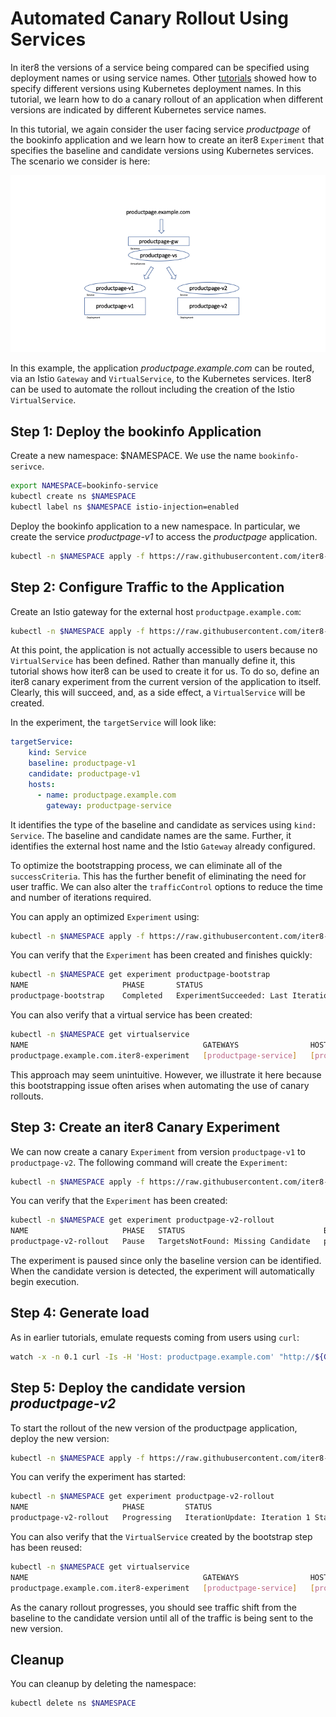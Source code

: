 # Automated Canary Rollout Using Services

In iter8 the versions of a service being compared can be specified using deployment names or using service names. Other [tutorials](iter8_bookinfo_istio.md) showed how to specify different versions using Kubernetes deployment names. In this tutorial, we learn how to do a canary rollout of an application when different versions are indicated by different Kubernetes service names.

In this tutorial, we again consider the user facing service _productpage_ of the bookinfo application and we learn how to create an iter8 `Experiment` that specifies the baseline and candidate versions using Kubernetes services. The scenario we consider is here:

![Example Application Deployment Using Services](../img/service_deployment.png)

In this example, the application _productpage.example.com_ can be routed, via an Istio `Gateway` and `VirtualService`, to the Kubernetes services. Iter8 can be used to automate the rollout including the creation of the Istio `VirtualService`.

## Step 1: Deploy the bookinfo Application

Create a new namespace: $NAMESPACE. We use the name `bookinfo-serivce`.

```bash
export NAMESPACE=bookinfo-service
kubectl create ns $NAMESPACE
kubectl label ns $NAMESPACE istio-injection=enabled
```

Deploy the bookinfo application to a new namespace. In particular, we create the service _productpage-v1_ to access the _productpage_ application.

```bash
kubectl -n $NAMESPACE apply -f https://raw.githubusercontent.com/iter8-tools/iter8-controller/v0.2.1/doc/tutorials/istio/bookinfo/bookinfo-tutorial.yaml -f https://raw.githubusercontent.com/iter8-tools/iter8-controller/v0.2.1/doc/tutorials/istio/bookinfo/service/productpage-v1.yaml
```

## Step 2: Configure Traffic to the Application

Create an Istio gateway for the external host `productpage.example.com`:

```bash
kubectl -n $NAMESPACE apply -f https://raw.githubusercontent.com/iter8-tools/iter8-controller/v0.2.1/doc/tutorials/istio/bookinfo/service/bookinfo-gateway.yaml
```

At this point, the application is not actually accessible to users because no `VirtualService` has been defined. Rather than manually define it, this tutorial shows how iter8 can be used to create it for us. To do so, define an iter8 canary experiment from the current version of the application to itself. Clearly, this will succeed, and, as a side effect, a `VirtualService` will be created.

In the experiment, the `targetService` will look like:

```yaml
targetService:
    kind: Service
    baseline: productpage-v1
    candidate: productpage-v1
    hosts:
      - name: productpage.example.com
        gateway: productpage-service
```

It identifies the type of the baseline and candidate as services using `kind: Service`. The baseline and candidate names are the same. Further, it identifies the external host name and the Istio `Gateway` already configured.

To optimize the bootstrapping process, we can eliminate all of the `successCriteria`. This has the further benefit of eliminating the need for user traffic. We can also alter the  `trafficControl` options to reduce the time and number of iterations required.

You can apply an optimized `Experiment` using:

```bash
kubectl -n $NAMESPACE apply -f https://raw.githubusercontent.com/iter8-tools/iter8-controller/v0.2.1/doc/tutorials/istio/bookinfo/service/bootstrap-productpage.yaml
```

You can verify that the `Experiment` has been created and finishes quickly:

```bash
kubectl -n $NAMESPACE get experiment productpage-bootstrap
NAME                     PHASE       STATUS                                              BASELINE         PERCENTAGE   CANDIDATE        PERCENTAGE
productpage-bootstrap    Completed   ExperimentSucceeded: Last Iteration Was Completed   productpage-v1   0          productpage-v1   100
```

You can also verify that a virtual service has been created:

```bash
kubectl -n $NAMESPACE get virtualservice
NAME                                       GATEWAYS                HOSTS                       AGE
productpage.example.com.iter8-experiment   [productpage-service]   [productpage.example.com]   20m
```

This approach may seem unintuitive. However, we illustrate it here because this bootstrapping issue often arises when automating the use of canary rollouts.

## Step 3: Create an iter8 Canary Experiment

We can now create a canary `Experiment` from version `productpage-v1` to `productpage-v2`. The following command will create the `Experiment`:

```bash
kubectl -n $NAMESPACE apply -f https://raw.githubusercontent.com/iter8-tools/iter8-controller/v0.2.1/doc/tutorials/istio/bookinfo/service/canary_productpage-v1_to_productpage-v2.yaml
```

You can verify that the `Experiment` has been created:

```bash
kubectl -n $NAMESPACE get experiment productpage-v2-rollout
NAME                     PHASE   STATUS                               BASELINE         PERCENTAGE   CANDIDATE        PERCENTAGE
productpage-v2-rollout   Pause   TargetsNotFound: Missing Candidate   productpage-v1   100   productpage-v2   0
```

The experiment is paused since only the baseline version can be identified. When the candidate version is detected, the experiment will automatically begin execution.

## Step 4: Generate load

As in earlier tutorials, emulate requests coming from users using `curl`:

```bash
watch -x -n 0.1 curl -Is -H 'Host: productpage.example.com' "http://${GATEWAY_URL}/productpage"
```

## Step 5: Deploy the candidate version _productpage-v2_

To start the rollout of the new version of the productpage application, deploy the new version:

```bash
kubectl -n $NAMESPACE apply -f https://raw.githubusercontent.com/iter8-tools/iter8-controller/v0.2.1/doc/tutorials/istio/bookinfo/productpage-v2.yaml -f https://raw.githubusercontent.com/iter8-tools/iter8-controller/v0.2.1/doc/tutorials/istio/bookinfo/service/productpage-v2.yaml
```

You can verify the experiment has started:

```bash
kubectl -n $NAMESPACE get experiment productpage-v2-rollout
NAME                     PHASE         STATUS                                 BASELINE         PERCENTAGE   CANDIDATE        PERCENTAGE
productpage-v2-rollout   Progressing   IterationUpdate: Iteration 1 Started   productpage-v1   80           productpage-v2   20
```

You can also verify that the  `VirtualService` created by the bootstrap step has been reused:

```bash
kubectl -n $NAMESPACE get virtualservice
NAME                                       GATEWAYS                HOSTS                       AGE
productpage.example.com.iter8-experiment   [productpage-service]   [productpage.example.com]   20m
```

As the canary rollout progresses, you should see traffic shift from the baseline to the candidate version until all of the traffic is being sent to the new version.

## Cleanup

You can cleanup by deleting the namespace:

```bash
kubectl delete ns $NAMESPACE
```
